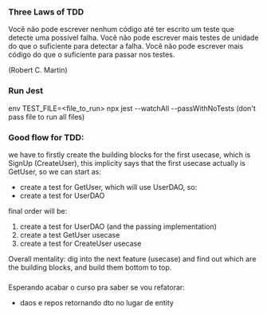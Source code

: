 ### Three Laws of TDD

Você não pode escrever nenhum código até ter escrito um teste que detecte uma possível falha.
Você não pode escrever mais testes de unidade do que o suficiente para detectar a falha.
Você não pode escrever mais código do que o suficiente para passar nos testes.

(Robert C. Martin)



### Run Jest

env TEST_FILE=<file_to_run> npx jest --watchAll --passWithNoTests
(don't pass file to run all files)



### Good flow for TDD:
we have to firstly create the building blocks for the first usecase, which is SignUp (CreateUser), 
this implicity says that the first usecase actually is GetUser, so we can start as:

* create a test for GetUser, which will use UserDAO, so:
* create a test for UserDAO

final order will be:

1. create a test for UserDAO (and the passing implementation)
2. create a test GetUser usecase
3. create a test for CreateUser usecase

Overall mentality: dig into the next feature (usecase) and find out which are the building blocks, and build them bottom to top.


###
Esperando acabar o curso pra saber se vou refatorar:
* daos e repos retornando dto no lugar de entity